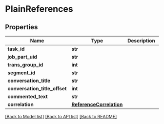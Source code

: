 # PlainReferences

## Properties
Name | Type | Description | Notes
------------ | ------------- | ------------- | -------------
**task_id** | **str** |  | [optional] 
**job_part_uid** | **str** |  | [optional] 
**trans_group_id** | **int** |  | 
**segment_id** | **str** |  | 
**conversation_title** | **str** |  | [optional] 
**conversation_title_offset** | **int** |  | [optional] 
**commented_text** | **str** |  | [optional] 
**correlation** | [**ReferenceCorrelation**](ReferenceCorrelation.md) |  | [optional] 

[[Back to Model list]](../README.md#documentation-for-models) [[Back to API list]](../README.md#documentation-for-api-endpoints) [[Back to README]](../README.md)

